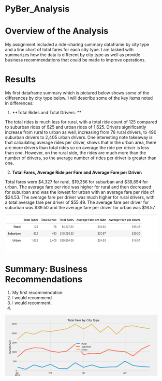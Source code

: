 # PyBer_Analysis
# Overview of the Analysis
My assignment included a ride-sharing summary dataframe by city type and a line chart of total fares for each city type.  I am tasked with summarizes how the data is different by city type as well as provide business recommendations that could be made to improve operations.

# Results
My first dataframe summary which is pictured below shows some of the differences by city type below.  I will describe some of the key items noted in differences:

1. **Total Rides and Total Drivers: **

The total rides is much less for rural, with a total ride count of 125 compared to suburban rides of 625 and urban rides of 1,625.  Drivers significantly increase from rural to urban as well, increasing from 78 rural drivers, to 490 suburban drivers to 2,405 urban drivers.  One interesting note takeaway is that calculating average rides per driver, shows that in the urban area, there are more drivers than total rides so on average the ride per driver is less than one.  However, on the rural side, the rides are much more than the number of drivers, so the average number of rides per driver is greater than one.

2.  **Total Fares, Average Ride per Fare and Average Fare per Driver:**

Total fares were $4,327 for rural, $19,356 for suburban and $39,854 for urban.  The average fare per ride was higher for rural and then decreased for suburban and was the lowest for urban with an average fare per ride of $24.53.  The average fare per driver was much higher for rural drivers, with a total average fare per driver of $55.49.  The average fare per driver for suburban was $39.50 and the average fare per driver for urban was $16.57.  




![image_name](https://github.com/jessicameyer23/PyBer_Analysis/blob/main/Resources/Data%20frame%20by%20city%20type.2022-01-22%20105822.png?raw=true)









# Summary: Business Recommendations

1.  My first recommendation
2.  I would recommend
3.  I would recomment.
4.  
![image_name](https://github.com/jessicameyer23/PyBer_Analysis/blob/main/PyBer_fare_summary.png?raw=true)

